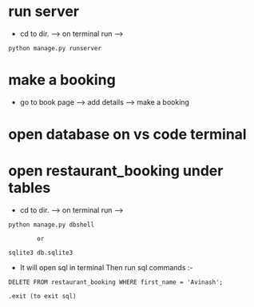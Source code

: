 # run server 
* cd to dir. --> on terminal run --> 
``` 
python manage.py runserver
```
# make a booking
* go to book page --> add details --> make a booking

# open database on vs code terminal
# open restaurant_booking under tables
* cd to dir. --> on terminal run -->
```
python manage.py dbshell

        or

sqlite3 db.sqlite3
```
* It will open sql in terminal Then run sql commands  :-
```
DELETE FROM restaurant_booking WHERE first_name = 'Avinash';
```
```
.exit (to exit sql)
